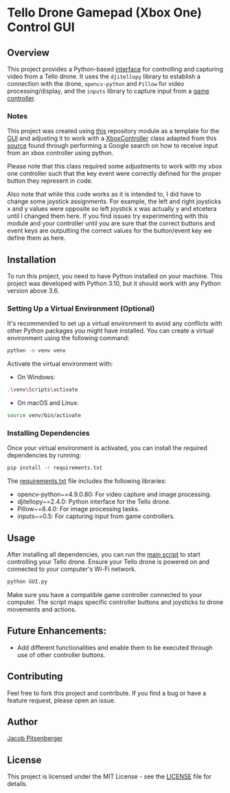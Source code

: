 # Tello Drone Gamepad (Xbox One) Control GUI

## Overview

This project provides a Python-based [interface](GUI.py) for controlling and capturing video from a Tello drone. 
It uses the `djitellopy` library to establish a connection with the drone, `opencv-python` and `Pillow` for video processing/display, 
and the `inputs` library to capture input from a [game controller](xbox_one_controller.py).

### Notes
This project was created using [this](https://github.com/Jacob-Pitsenberger/Tkinter-Tello-Drone-Controller/blob/master/tkinter_keyboard_controller.py) 
repository module as a template for the [GUI](GUI.py) and adjusting it to work with a 
[XboxController](xbox_one_controller.py) class adapted from this [source](https://stackoverflow.com/questions/46506850/how-can-i-get-input-from-an-xbox-one-controller-in-python) 
found through performing a Google search on how to receive input from an xbox controller using python.

Please note that this class required some adjustments to work with my xbox one controller such that the 
key event were correctly defined for the proper button they represent in code.

Also note that while this code works as it is intended to, I did have to change some joystick assignments.
For example, the left and right joysticks x and y values were opposite so left joystick x was actually y
and etcetera until I changed them here. If you find issues try experimenting with this module and your
controller until you are sure that the correct buttons and event keys are outputting the correct values
for the button/event key we define them as here.

## Installation

To run this project, you need to have Python installed on your machine. 
This project was developed with Python 3.10, but it should work with any Python version above 3.6.

### Setting Up a Virtual Environment (Optional)

It's recommended to set up a virtual environment to avoid any conflicts with other Python packages you might have installed. You can create a virtual environment using the following command:

```bash
python -m venv venv
```

Activate the virtual environment with:

- On Windows:

```bash
.\venv\Scripts\activate
```

- On macOS and Linux:

```bash
source venv/bin/activate
```

### Installing Dependencies

Once your virtual environment is activated, you can install the required dependencies by running:

```bash
pip install -r requirements.txt
```

The [requirements.txt](requirements.txt) file includes the following libraries:

- opencv-python~=4.9.0.80: For video capture and image processing.
- djitellopy~=2.4.0: Python interface for the Tello drone.
- Pillow~=8.4.0: For image processing tasks.
- inputs~=0.5: For capturing input from game controllers.

## Usage

After installing all dependencies, you can run the [main script](GUI.py) to start controlling your Tello drone. 
Ensure your Tello drone is powered on and connected to your computer's Wi-Fi network.

```bash
python GUI.py
```

Make sure you have a compatible game controller connected to your computer. The script maps specific controller buttons and joysticks to drone movements and actions.

## Future Enhancements:

- Add different functionalities and enable them to be executed through use of other controller buttons.

## Contributing

Feel free to fork this project and contribute. 
If you find a bug or have a feature request, please open an issue.

## Author
[Jacob Pitsenberger](https://github.com/Jacob-Pitsenberger)

## License
This project is licensed under the MIT License - see the [LICENSE](LICENSE.txt) file for details.